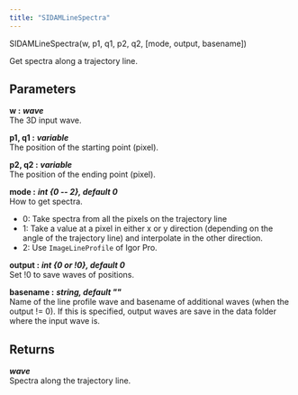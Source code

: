 ```yaml
---
title: "SIDAMLineSpectra"
---
```

<p class="function_definition">SIDAMLineSpectra(<span class="function_variables">w, p1, q1, p2, q2, [mode, output, basename]</span>)</p>

Get spectra along a trajectory line.

## Parameters

**w :** ***wave***  
The 3D input wave.

**p1, q1 :** ***variable***  
The position of the starting point (pixel).

**p2, q2 :** ***variable***  
The position of the ending point (pixel).

**mode :** ***int {0 -- 2}, default 0***  
How to get spectra.
* 0: Take spectra from all the pixels on the trajectory line
* 1: Take a value at a pixel in either x or y direction
(depending on the angle of the trajectory line) and
interpolate in the other direction.
* 2: Use ``ImageLineProfile`` of Igor Pro.

**output :** ***int {0 or !0}, default 0***  
Set !0 to save waves of positions.

**basename :** ***string, default ""***  
Name of the line profile wave and basename of additional waves
(when the output != 0). If this is specified, output waves are
save in the data folder where the input wave is.

## Returns
***wave***  
Spectra along the trajectory line.
